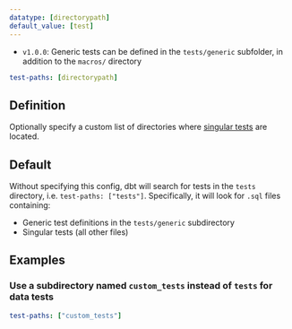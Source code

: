 ```yaml
---
datatype: [directorypath]
default_value: [test]
---
```


<Changelog>

* `v1.0.0`: Generic tests can be defined in the `tests/generic` subfolder, in addition to the `macros/` directory

</Changelog>

<File name='dbt_project.yml'>

```yml
test-paths: [directorypath]
```

</File>

## Definition

Optionally specify a custom list of directories where [singular tests](/docs/build/tests) are located.


## Default
Without specifying this config, dbt will search for tests in the `tests` directory, i.e. `test-paths: ["tests"]`. Specifically, it will look for `.sql` files containing:
- Generic test definitions in the `tests/generic` subdirectory
- Singular tests (all other files)

## Examples
### Use a subdirectory named `custom_tests` instead of `tests` for data tests

<File name='dbt_project.yml'>

```yml
test-paths: ["custom_tests"]
```

</File>
